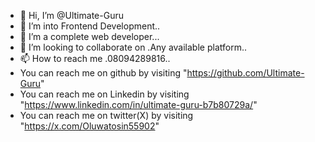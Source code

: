 - 👋 Hi, I’m @Ultimate-Guru
- 👀 I’m into Frontend Development..
- 🌱 I’m a complete web developer...
- 💞️ I’m looking to collaborate on .Any available platform..
- 📫 How to reach me .08094289816..
- You can reach me on github by visiting "https://github.com/Ultimate-Guru"
- You can reach me on Linkedin by visiting "https://www.linkedin.com/in/ultimate-guru-b7b80729a/"
- You can reach me on twitter(X) by visiting "https://x.com/Oluwatosin55902"
<!---
Ultimate-Guru/Ultimate-Guru is a ✨ special ✨ repository because its `README.md` (this file) appears on your GitHub profile.
You can click the Preview link to take a look at your changes.
--->
